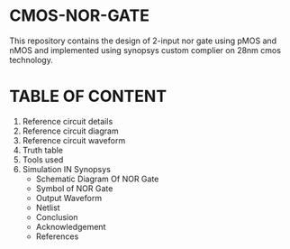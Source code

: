 # CMOS-NOR-GATE
This repository contains the design of 2-input nor gate using pMOS and nMOS and implemented using synopsys custom complier on 28nm cmos technology.
# TABLE OF CONTENT

1. Reference circuit details</br>
2. Reference circuit diagram</br>
3. Reference circuit waveform</br>
4. Truth table</br>
5. Tools used</br>
6. Simulation IN Synopsys</br>
   -  Schematic Diagram Of NOR Gate</br>
   - Symbol of NOR Gate</br>
   - Output Waveform</br>
   - Netlist</br>
   - Conclusion</br>
   - Acknowledgement</br>
   - References</br>
